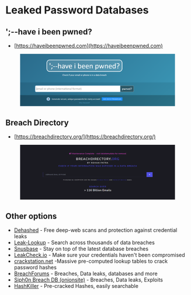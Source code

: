 # Leaked Password Databases

## **';--have i been pwned?**

* [https://haveibeenpwned.com](https://haveibeenpwned.com)



<figure><img src="../../../.gitbook/assets/image (4).png" alt=""><figcaption></figcaption></figure>

## Breach Directory

* [https://breachdirectory.org/](https://breachdirectory.org/)

<figure><img src="../../../.gitbook/assets/image (2) (1).png" alt=""><figcaption></figcaption></figure>

## Other options

* [Dehashed](https://www.dehashed.com/) - Free deep-web scans and protection against credential leaks
* [Leak-Lookup](https://leak-lookup.com/) - Search across thousands of data breaches
* [Snusbase](https://snusbase.com/) - Stay on top of the latest database breaches
* [LeakCheck.io](https://leakcheck.io/) - Make sure your credentials haven't been compromised
* [crackstation.net](https://crackstation.net/) -Massive pre-computed lookup tables to crack password hashes
* [BreachForums](https://breached.to/) - Breaches, Data leaks, databases and more
* [Siph0n Breach DB (onionsite)](https://github.com/edoardottt/awesome-hacker-search-engines/blob/main/siphondkh34l5vki.onion) - Breaches, Data leaks, Exploits
* [HashKiller](https://hashkiller.io/listmanager) - Pre-cracked Hashes, easily searchable
